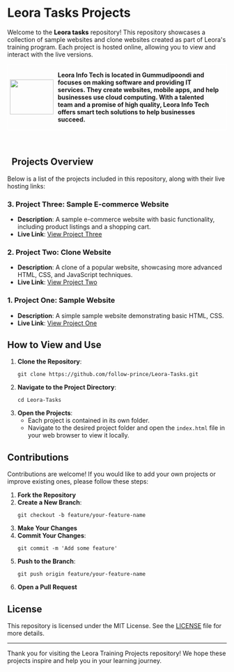 <h1 style="">Leora Tasks Projects</h1>
    <p>Welcome to the <strong style=" font-weight: 800">Leora tasks</strong> repository! This repository showcases a collection of sample websites and clone websites created as part of Leora's training program. Each project is hosted online, allowing you to view and interact with the live versions.</p> 
    <p style="color:; border: solid white 0.002rem; padding: 5px; display:flex; text-align:center; align-items:center"><img  style="width:100px ;height:80px" src="https://www.leorainfotech.in/static/media/Leora%20Logo.0814c6ddd1992c31dac0.png" /><b style="text-align:start; padding:10px">Leora Info Tech is located in Gummudipoondi and focuses on making software and providing IT services. They create websites, mobile apps, and help businesses use cloud computing. With a talented team and a promise of high quality, Leora Info Tech offers smart tech solutions to help businesses succeed.</p>
    <h2>Projects Overview</b></h2>
    <p>Below is a list of the projects included in this repository, along with their live hosting links:</p>
        <h3>3. Project Three: Sample E-commerce Website</h3>
    <ul>
        <li><strong>Description</strong>: A sample e-commerce website with basic functionality, including product listings and a shopping cart.</li>
        <li><strong>Live Link</strong>: <a href="https://example.com/project-three">View Project Three</a></li>
    </ul>
    <h3>2. Project Two: Clone Website</h3>
    <ul>
        <li><strong>Description</strong>: A clone of a popular website, showcasing more advanced HTML, CSS, and JavaScript techniques.</li>
        <li><strong>Live Link</strong>: <a href="https://example.com/project-two">View Project Two</a></li>
    </ul>
      <h3>1. Project One: Sample Website</h3>
    <ul>
        <li><strong>Description</strong>: A simple sample website demonstrating basic HTML, CSS.</li>
        <li><strong>Live Link</strong>: <a href="https://example.com/project-one">View Project One</a></li>
    </ul>
    <h2>How to View and Use</h2>
    <ol>
        <li><strong>Clone the Repository</strong>:
            <pre><code>git clone https://github.com/follow-prince/Leora-Tasks.git</code></pre>
        </li>
        <li><strong>Navigate to the Project Directory</strong>:
            <pre><code>cd Leora-Tasks</code></pre>
        </li>
        <li><strong>Open the Projects</strong>:
            <ul>
                <li>Each project is contained in its own folder.</li>
                <li>Navigate to the desired project folder and open the <code>index.html</code> file in your web browser to view it locally.</li>
            </ul>
        </li>
    </ol>
    <h2>Contributions</h2>
    <p>Contributions are welcome! If you would like to add your own projects or improve existing ones, please follow these steps:</p>
    <ol>
        <li><strong>Fork the Repository</strong></li>
        <li><strong>Create a New Branch</strong>:
            <pre><code>git checkout -b feature/your-feature-name</code></pre>
        </li>
        <li><strong>Make Your Changes</strong></li>
        <li><strong>Commit Your Changes</strong>:
            <pre><code>git commit -m 'Add some feature'</code></pre>
        </li>
        <li><strong>Push to the Branch</strong>:
            <pre><code>git push origin feature/your-feature-name</code></pre>
        </li>
        <li><strong>Open a Pull Request</strong></li>
    </ol>
    <h2>License</h2>
    <p>This repository is licensed under the MIT License. See the <a href="LICENSE">LICENSE</a> file for more details.</p>
    <hr>
    <p>Thank you for visiting the Leora Training Projects repository! We hope these projects inspire and help you in your learning journey.</p>

